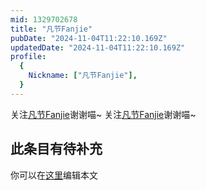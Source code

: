 ```yaml
---
mid: 1329702678
title: "凡节Fanjie"
pubDate: "2024-11-04T11:22:10.169Z"
updatedDate: "2024-11-04T11:22:10.169Z"
profile:
  {
    Nickname: ["凡节Fanjie"],
  }
---
```


关注[凡节Fanjie](https://space.bilibili.com/1329702678)谢谢喵~ 关注[凡节Fanjie](https://space.bilibili.com/1329702678)谢谢喵~

## 此条目有待补充
你可以在[这里](https://github.com/Yuhanawa/VTuber.ICU-Content/edit/master/v/凡节Fanjie/index.md)编辑本文
